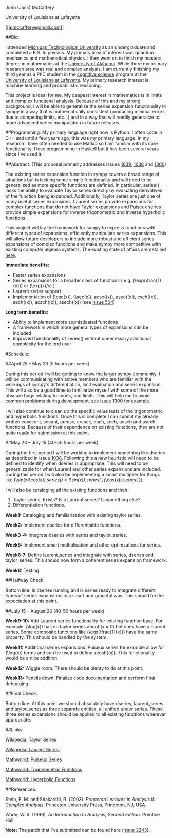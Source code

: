 John (Jack)  McCaffery

University of Louisiana at Lafayette

[[jpmccaffery@gmail.com]]

##Bio: 

I attended [Michigan Technological University](http://www.mtu.edu) as an undergraduate and completed a B.S. In physics. My primary area of interest was quantum mechanics and mathematical physics. I then went on to finish my masters degree in mathematics at the [University of Alabama](http://www.ua.edu). While there my primary research area was real and complex analysis. I am currently finishing my third year as a PhD student in the [cognitive science](http://ics.louisiana.edu) program at the [University of Louisiana at Lafayette](http://www.louisiana.edu). My primary research interest is machine learning and probabilistic reasoning.

This project is ideal for me. My deepest interest in mathematics is in limits and complex functional analysis. Because of this and my strong background, I will be able to generalize the series expansion functionality in sympy in a way that is mathematically consistent (producing minimal errors due to competing limits, etc...) and in a way that will readily generalize to more advanced series manipulation in future releases.

##Programming: 
My primary language right now is Python. I often code in C++ and until a few years ago, this was my primary language. In my research I have often needed to use Matlab so I am familiar with its core functionality. I love programming in Haskell but it has been several years since I've used it.

##Abstract:
(This proposal primarily addresses issues [1639](http://code.google.com/p/sympy/issues/detail?id=1639&q=label%3ASeries&colspec=ID%20Type%20Status%20Priority%20Milestone%20Owner%20Summary%20Stars), [1038](http://code.google.com/p/sympy/issues/detail?id=1038&q=label%3ASeries&colspec=ID%20Type%20Status%20Priority%20Milestone%20Owner%20Summary%20Stars) and [1300](http://code.google.com/p/sympy/issues/detail?id=1300&q=label%3ASeries&colspec=ID%20Type%20Status%20Priority%20Milestone%20Owner%20Summary%20Stars)) 

The existing series expansion function in sympy covers a broad range of situations but is lacking some simple functionality and will need to be generalized as more specific functions are defined. In particular, series() lacks the ability to evaluate Taylor series directly by evaluating derivatives of the function being expanded. Additionally, Taylor series are just one of many useful series expansions. Laurent series provide expansions for complex functions that do not have Taylor expansions and Puiseux series provide simple expansions for inverse trigonometric and inverse hyperbolic functions.

This project will lay the framework for sympy to express functions with different types of expansions, efficiently manipulate series expansions. This will allow future developers to include more robust and efficient series expansions of complex functions and make sympy more competitive with existing computer algebra systems. The existing state of affairs are detailed [here](https://github.com/sympy/sympy/wiki/Function-expansions-and-series).

**Immediate benefits:** 

* Faster series expansions
* Series expansions for a broader class of functions ( e.g. \(\exp(\frac{1}{x})\) or \(\exp(x)/x\) )
* Laurent series support
* Implementation of \(\csc(x)\), \(\sec(x)\), acsc\((x)\), asec\((x)\), csch\((x)\), sech\((x)\), acsch\((x)\), asech\((x)\) (see [issue 564](http://code.google.com/p/sympy/issues/detail?id=564&can=5&colspec=ID%20Type%20Status%20Priority%20Milestone%20Owner%20Summary%20Stars))

**Long term benefits:**

* Ability to implement more sophisticated functions
* A framework in which more general types of expansions can be included
* Improved functionality of series() without unnecessary additional complexity for the end user

#Schedule:

##April 25 – May 23
(5 hours per week)

During this period I will be getting to know the larger sympy community. I will be communicating with active members who are familiar with the workings of sympy's differentiation, limit evaluation and series expansion. This will also be a good time to familiarize myself with some of the more obscure bugs relating to series, and limits. This will help me to avoid common problems during development, see issue [1300](http://code.google.com/p/sympy/issues/detail?id=1300&q=label%3ASeries&colspec=ID%20Type%20Status%20Priority%20Milestone%20Owner%20Summary%20Stars) for example.

I will also continue to clean up the specific value tests of the trigonometric and hyperbolic functions. Once this is complete I can submit my already written cosecant, secant, arccsc, arcsec, csch, sech, acsch and asech functions. Because of their dependence on existing functions, they are not quite ready for submission at this point.

##May 23 – July 15
(40-50 hours per week)

During the first period I will be working to implement something like dseries as described in issue [1038](http://code.google.com/p/sympy/issues/detail?id=1038&q=label%3ASeries&colspec=ID%20Type%20Status%20Priority%20Milestone%20Owner%20Summary%20Stars). Following this a new heuristic will need to be defined to identify when dseries is appropriate. This will need to be generalizable for when Laurent and other series expansions are included. During this period I will also be implementing a smart multiplier for things like \(\sin(x)*\cos(x)\).series() = \(\sin(x)\).series( )\(*\cos(x)\).series( )).

I will also be cataloging all the existing functions and their:

1. Taylor series. Exists? Is a Laurent series? Is something else?
2. Differentiation functions.


**Week1:** Cataloging and familiarization with existing taylor series.

**Week2:** Implement dseries for differentiable functions.

**Week3-4:** Integrate dseries with series and taylor_series. 

**Week5:** Implement smart multiplication and other optimzations for series.

**Week6-7:** Define laurent_series and integrate with series, dseries and taylor_series. This should now form a coherent series expansion framework.

**Week8:** Testing

##Halfway Check: 

Bottom line: Is dseries running and is series ready to integrate different types of series expansions in a smart and graceful way. This should be the expectation at this point.

##July 15 – August 26
(40-50 hours per week)

**Week9-10:** Add Laurent series functionality for existing function base. For example, \(\log(x)\) has no taylor series about \(x = 0\) but does have a laurent series. Some composite functions like \(\exp(\frac{1}{x})\) have the same property. This should be handled by the system.

**Week11:** Additional series expansions. Puiseux series for example allow for \(\log(x)\) terms and can be used to define acosh\((x)\). This functionality would be a nice addition.

**Week12:** Wiggle room. There should be plenty to do at this point.

**Week13:** Pencils down. Finalize code documentation and perform final debugging.


##Final Check: 

Bottom line: At this point we should absolutely have dseries, laurent_series and taylor_series as three separate entities, all unified under series. These three series expansions should be applied to all existing functions wherever appropriate.

##Links:

[Wikipedia: Taylor Series](http://en.wikipedia.org/wiki/Taylor_series)

[Wikipedia: Laurent Series](http://en.wikipedia.org/wiki/Laurent_series)

[Mathworld: Puiseux Series](http://mathworld.wolfram.com/PuiseuxSeries.html)

[Mathworld: Trigonometric Functions](http://mathworld.wolfram.com/TrigonometricFunctions.html)

[Mathworld: Hyperbolic Functions](http://mathworld.wolfram.com/HyperbolicFunctions.html)

##References:

Stein, E. M. and Shakarchi, R. (2003). _Princeton Lectures in Analysis II: Complex Analysis_. Princeton University Press, Princeton, NJ, USA.

Wade, W. R. (1999). _An Introduction to Analysis, Second Edition_. Prentice Hall.


**Note:** The patch that I've submitted can be found here ([issue 2243](http://code.google.com/p/sympy/issues/detail?id=2243)).
